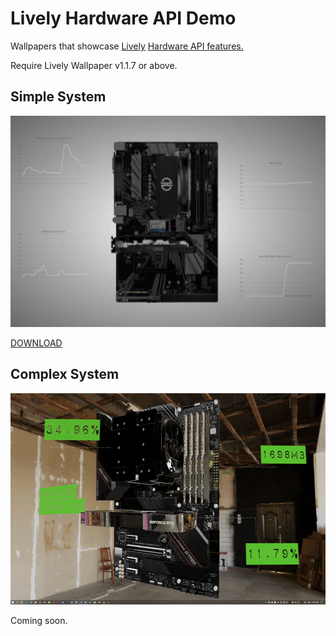 # Lively Hardware API Demo
Wallpapers that showcase [Lively](https://github.com/rocksdanister/lively) [Hardware API features.](https://github.com/rocksdanister/lively/wiki/Web-Guide-V-:-System-Data)

Require Lively Wallpaper v1.1.7 or above.

## Simple System
<img src="/src/Simple System/lively_p.gif" width="600" height="338"/>

[DOWNLOAD](https://github.com/rocksdanister/system-stats-wallpaper/releases/download/v1.0/Simple.System.zip)

## Complex System
<img src="/src/Complex System/lively_p.gif" width="600" height="338"/>

Coming soon.
